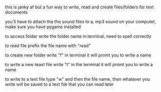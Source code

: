 this is janky af but a fun way to write, read and create files/folders for text documents 

you'll have to attach the the sound files to a, mp3 sound on your computer, make sure you have pygame installed 

to access folder write the folder name in terminal, need to spell correctly 

to read file prefix the file name with "read" 

to create new folder write "f" in terminal it will promt you to write a name 

to write a new teaxt file write "t" in the terminal it will promt you to write a name 

to write to a text file type "w" and then the file name, then whatever you write will be saved to a text file that you can read later 

